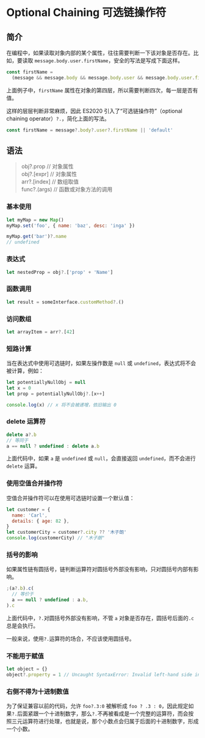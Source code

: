 # Optional Chaining 可选链操作符

## 简介

在编程中，如果读取对象内部的某个属性，往往需要判断一下该对象是否存在。比如，要读取 `message.body.user.firstName`，安全的写法是写成下面这样。

```javascript
const firstName =
  (message && message.body && message.body.user && message.body.user.firstName) || 'default'
```

上面例子中，`firstName` 属性在对象的第四层，所以需要判断四次，每一层是否有值。

这样的层层判断非常麻烦，因此 ES2020 引入了“可选链操作符”（optional chaining operator）`?.`，简化上面的写法。

```javascript
const firstName = message?.body?.user?.firstName || 'default'
```

## 语法

> obj?.prop // 对象属性  
> obj?.\[expr\] // 对象属性  
> arr?.\[index\] // 数组取值  
> func?.(args) // 函数或对象方法的调用

### 基本使用

```javascript
let myMap = new Map()
myMap.set('foo', { name: 'baz', desc: 'inga' })

myMap.get('bar')?.name
// undefined
```

### 表达式

```javascript
let nestedProp = obj?.['prop' + 'Name']
```

### 函数调用

```javascript
let result = someInterface.customMethod?.()
```

### 访问数组

```javascript
let arrayItem = arr?.[42]
```

### 短路计算

当在表达式中使用可选链时，如果左操作数是 `null` 或 `undefined`，表达式将不会被计算，例如：

```javascript
let potentiallyNullObj = null
let x = 0
let prop = potentiallyNullObj?.[x++]

console.log(x) // x 将不会被递增，依旧输出 0
```

### delete 运算符

```javascript
delete a?.b
// 等同于
a == null ? undefined : delete a.b
```

上面代码中，如果 `a` 是 `undefined` 或 `null`，会直接返回 `undefined`，而不会进行 `delete` 运算。

### 使用空值合并操作符

空值合并操作符可以在使用可选链时设置一个默认值：

```javascript
let customer = {
  name: 'Carl',
  details: { age: 82 },
}
let customerCity = customer?.city ?? '木子朗'
console.log(customerCity) // "木子朗"
```

### 括号的影响

如果属性链有圆括号，链判断运算符对圆括号外部没有影响，只对圆括号内部有影响。

```javascript
;(a?.b).c(
  // 等价于
  a == null ? undefined : a.b,
).c
```

上面代码中，`?.`对圆括号外部没有影响，不管 `a` 对象是否存在，圆括号后面的`.c` 总是会执行。

一般来说，使用`?.`运算符的场合，不应该使用圆括号。

### 不能用于赋值

```javascript
let object = {}
object?.property = 1 // Uncaught SyntaxError: Invalid left-hand side in assignment
```

### 右侧不得为十进制数值

为了保证兼容以前的代码，允许 `foo?.3:0` 被解析成 `foo ? .3 : 0`，因此规定如果`?.`后面紧跟一个十进制数字，那么`?.`不再被看成是一个完整的运算符，而会按照三元运算符进行处理，也就是说，那个小数点会归属于后面的十进制数字，形成一个小数。
